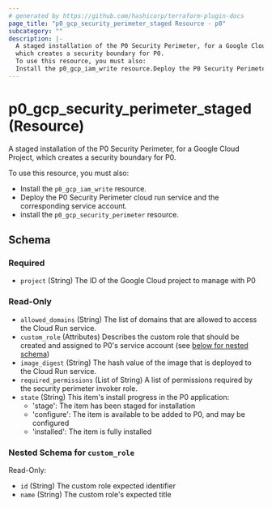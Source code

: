 ```yaml
---
# generated by https://github.com/hashicorp/terraform-plugin-docs
page_title: "p0_gcp_security_perimeter_staged Resource - p0"
subcategory: ""
description: |-
  A staged installation of the P0 Security Perimeter, for a Google Cloud Project,
  which creates a security boundary for P0.
  To use this resource, you must also:
  Install the p0_gcp_iam_write resource.Deploy the P0 Security Perimeter cloud run service and the corresponding service account.install the p0_gcp_security_perimeter resource.
---
```


# p0_gcp_security_perimeter_staged (Resource)

A staged installation of the P0 Security Perimeter, for a Google Cloud Project,
which creates a security boundary for P0.

To use this resource, you must also:
- Install the `p0_gcp_iam_write` resource.
- Deploy the P0 Security Perimeter cloud run service and the corresponding service account.
- install the `p0_gcp_security_perimeter` resource.



<!-- schema generated by tfplugindocs -->
## Schema

### Required

- `project` (String) The ID of the Google Cloud project to manage with P0

### Read-Only

- `allowed_domains` (String) The list of domains that are allowed to access the Cloud Run service.
- `custom_role` (Attributes) Describes the custom role that should be created and assigned to P0's service account (see [below for nested schema](#nestedatt--custom_role))
- `image_digest` (String) The hash value of the image that is deployed to the Cloud Run service.
- `required_permissions` (List of String) A list of permissions required by the security perimeter invoker role.
- `state` (String) This item's install progress in the P0 application:
	- 'stage': The item has been staged for installation
	- 'configure': The item is available to be added to P0, and may be configured
	- 'installed': The item is fully installed

<a id="nestedatt--custom_role"></a>
### Nested Schema for `custom_role`

Read-Only:

- `id` (String) The custom role expected identifier
- `name` (String) The custom role's expected title
